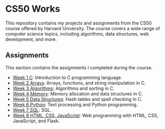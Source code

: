 # CS50 Works

This repository contains my projects and assignments from the CS50 course offered by Harvard University. The course covers a wide range of computer science topics, including algorithms, data structures, web development, and more.

## Assignments

This section contains the assignments I completed during the course.

- [Week 1 C](/week-1-c): Introduction to C programming language.
- [Week 2 Arrays](/week-2-arrays): Arrays, functions, and string manipulation in C.
- [Week 3 Algorithms](/week-3-algorithms): Algorithms and sorting in C.
- [Week 4 Memory](/week-4-memory): Memory allocation and data structures in C.
- [Week 5 Data Structures](/week-5-data-structures): Hash tables and spell checking in C.
- [Week 6 Python](/week-6-python): Text processing and Python programming.
- [Week 7 SQL](/week-7-sql): SQL.
- [Week 8 HTML, CSS, JavaScript](week-8-html-css-javascript): Web programming with HTML, CSS, JavaScript, and Flask.
